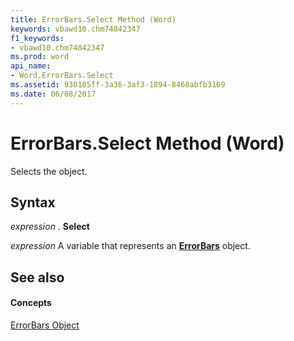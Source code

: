 ```yaml
---
title: ErrorBars.Select Method (Word)
keywords: vbawd10.chm74842347
f1_keywords:
- vbawd10.chm74842347
ms.prod: word
api_name:
- Word.ErrorBars.Select
ms.assetid: 930105ff-3a36-3af3-1894-8468abfb3169
ms.date: 06/08/2017
---
```



# ErrorBars.Select Method (Word)

Selects the object.


## Syntax

 _expression_ . **Select**

 _expression_ A variable that represents an **[ErrorBars](Word.ErrorBars.md)** object.


## See also


#### Concepts


[ErrorBars Object](Word.ErrorBars.md)

